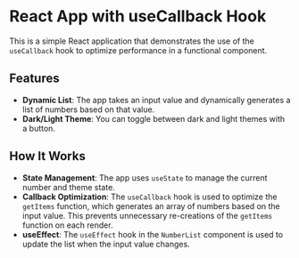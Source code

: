 # React App with useCallback Hook

This is a simple React application that demonstrates the use of the `useCallback` hook to optimize performance in a functional component.

## Features

- **Dynamic List**: The app takes an input value and dynamically generates a list of numbers based on that value.
- **Dark/Light Theme**: You can toggle between dark and light themes with a button.

## How It Works

- **State Management**: The app uses `useState` to manage the current number and theme state.
- **Callback Optimization**: The `useCallback` hook is used to optimize the `getItems` function, which generates an array of numbers based on the input value. This prevents unnecessary re-creations of the `getItems` function on each render.
- **useEffect**: The `useEffect` hook in the `NumberList` component is used to update the list when the input value changes.
